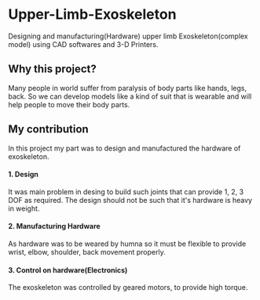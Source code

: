 # Upper-Limb-Exoskeleton
Designing and manufacturing(Hardware) upper limb Exoskeleton(complex model) using CAD softwares and 3-D Printers. 

## Why this project?
Many people in world suffer from paralysis of body parts like hands, legs, back. So we can develop models like a kind of suit that is wearable and will help people to move their body parts.

## My contribution
In this project my part was to design and manufactured the hardware of exoskeleton. 
#### 1. Design
It was main problem in desing to build such joints that can provide 1, 2, 3 DOF as required. The design should not be such that it's hardware is heavy in weight. 
#### 2. Manufacturing Hardware
As hardware was to be weared by humna so it must be flexible to provide wrist, elbow, shoulder, back movement properly.
#### 3. Control on hardware(Electronics)
The exoskeleton was controlled by geared motors, to provide high torque.
